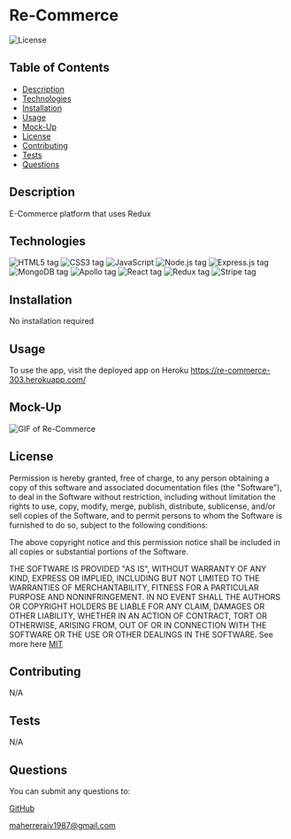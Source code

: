 # Re-Commerce

![License](https://img.shields.io/badge/License-MIT-yellow.svg)

## Table of Contents

-   [Description](#description)
-   [Technologies](#technologies)
-   [Installation](#installation)
-   [Usage](#usage)
-   [Mock-Up](#mock-up)
-   [License](#license)
-   [Contributing](#contributing)
-   [Tests](#tests)
-   [Questions](#questions)

## Description

E-Commerce platform that uses Redux

## Technologies

![HTML5 tag](https://img.shields.io/badge/HTML5-E34F26?style=for-the-badge&logo=html5&logoColor=white) ![CSS3 tag](https://img.shields.io/badge/CSS3-1572B6?style=for-the-badge&logo=css3&logoColor=white) ![JavaScript](https://img.shields.io/badge/JavaScript-323330?style=for-the-badge&logo=javascript&logoColor=F7DF1E)
![Node.js tag](https://img.shields.io/badge/Node.js-339933?style=for-the-badge&logo=nodedotjs&logoColor=white) ![Express.js tag](https://img.shields.io/badge/Express.js-000000?style=for-the-badge&logo=express&logoColor=white) ![MongoDB tag](https://img.shields.io/badge/MongoDB-4EA94B?style=for-the-badge&logo=mongodb&logoColor=white)
![Apollo tag](https://img.shields.io/badge/Apollo%20GraphQL-311C87?&style=for-the-badge&logo=Apollo%20GraphQL&logoColor=white) ![React tag](https://img.shields.io/badge/React-20232A?style=for-the-badge&logo=react&logoColor=61DAFB) ![Redux tag](https://img.shields.io/badge/Redux-593D88?style=for-the-badge&logo=redux&logoColor=white)
![Stripe tag](https://img.shields.io/badge/Stripe-626CD9?style=for-the-badge&logo=Stripe&logoColor=white)

## Installation

No installation required

## Usage

To use the app, visit the deployed app on Heroku https://re-commerce-303.herokuapp.com/

## Mock-Up

![GIF of Re-Commerce](./assets/images/%F0%9F%9B%8D%EF%B8%8F-Shop-Shop.gif)

## License

Permission is hereby granted, free of charge, to any person obtaining a copy of this software and associated
documentation files (the "Software"), to deal in the Software without restriction, including without limitation the rights
to use, copy, modify, merge, publish, distribute, sublicense, and/or sell copies of the Software, and to permit persons to
whom the Software is furnished to do so, subject to the following conditions:

The above copyright notice and this permission notice shall be included in all copies or substantial portions of the Software.

THE SOFTWARE IS PROVIDED "AS IS", WITHOUT WARRANTY OF ANY KIND, EXPRESS OR IMPLIED,
INCLUDING BUT NOT LIMITED TO THE WARRANTIES OF MERCHANTABILITY, FITNESS FOR A PARTICULAR
PURPOSE AND NONINFRINGEMENT. IN NO EVENT SHALL THE AUTHORS OR COPYRIGHT HOLDERS BE LIABLE
FOR ANY CLAIM, DAMAGES OR OTHER LIABILITY, WHETHER IN AN ACTION OF CONTRACT, TORT OR
OTHERWISE, ARISING FROM, OUT OF OR IN CONNECTION WITH THE SOFTWARE OR THE USE OR OTHER
DEALINGS IN THE SOFTWARE. See more here [MIT](https://opensource.org/licenses/MIT)

## Contributing

N/A

## Tests

N/A

## Questions

You can submit any questions to:

[GitHub](https://github.com/mahiv87)

maherreraiv1987@gmail.com
